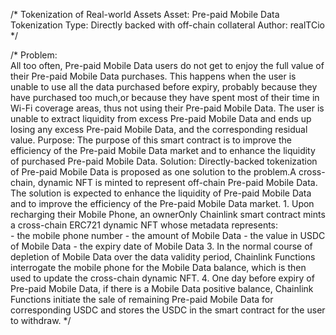 /* Tokenization of Real-world Assets
    Asset: Pre-paid Mobile Data
    Tokenization Type: Directly backed with off-chain collateral
    Author: realTCio
*/

/*  Problem:  
        All too often, Pre-paid Mobile Data users do not get to enjoy the full value of their Pre-paid Mobile Data 
        purchases. This happens when the user is unable to use all the data purchased before expiry, probably because they have 
        purchased too much,or because they have spent most of their time in Wi-Fi coverage areas, thus not using their Pre-paid Mobile 
        Data. The user is unable to extract liquidity from excess Pre-paid Mobile Data and ends up losing any excess Pre-paid Mobile 
        Data, and the corresponding residual value.
    Purpose: 
        The purpose of this smart contract is to improve the efficiency of the Pre-paid Mobile Data market and to enhance the liquidity 
        of purchased Pre-paid Mobile Data.
    Solution:
    Directly-backed tokenization of Pre-paid Mobile Data is proposed as one solution to the problem.A cross-chain, dynamic NFT is minted
    to represent off-chain Pre-paid Mobile Data. The solution is expected to enhance the liquidity of Pre-paid Mobile Data and to 
    improve the efficiency of the Pre-paid Mobile Data market.
        1. Upon recharging their Mobile Phone, an ownerOnly Chainlink smart contract mints a cross-chain ERC721 dynamic NFT whose 
            metadata represents:  
            - the mobile phone number
            - the amount of Mobile Data
            - the value in USDC of Mobile Data
            - the expiry date of Mobile Data
        3. In the normal course of depletion of Mobile Data over the data validity period, Chainlink Functions interrogate the 
            mobile phone for the Mobile Data balance, which is then used to update the cross-chain dynamic NFT.
        4. One day before expiry of Pre-paid Mobile Data, if there is a Mobile Data positive balance, Chainlink Functions initiate 
            the sale of remaining Pre-paid Mobile Data for corresponding USDC and stores the USDC in the smart contract for the user 
            to withdraw.
*/
